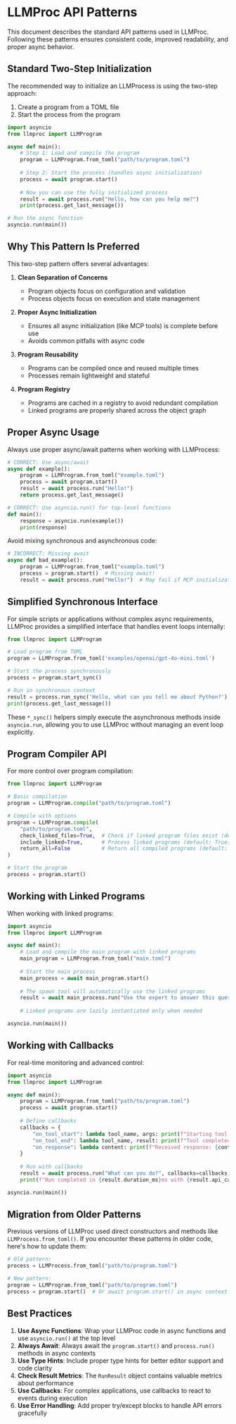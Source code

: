 # LLMProc API Patterns

This document describes the standard API patterns used in LLMProc. Following these patterns ensures consistent code, improved readability, and proper async behavior.

## Standard Two-Step Initialization

The recommended way to initialize an LLMProcess is using the two-step approach:

1. Create a program from a TOML file
2. Start the process from the program

```python
import asyncio
from llmproc import LLMProgram

async def main():
    # Step 1: Load and compile the program
    program = LLMProgram.from_toml("path/to/program.toml")
    
    # Step 2: Start the process (handles async initialization)
    process = await program.start()
    
    # Now you can use the fully initialized process
    result = await process.run("Hello, how can you help me?")
    print(process.get_last_message())

# Run the async function
asyncio.run(main())
```

## Why This Pattern Is Preferred

This two-step pattern offers several advantages:

1. **Clean Separation of Concerns**
   - Program objects focus on configuration and validation
   - Process objects focus on execution and state management

2. **Proper Async Initialization**
   - Ensures all async initialization (like MCP tools) is complete before use
   - Avoids common pitfalls with async code

3. **Program Reusability**
   - Programs can be compiled once and reused multiple times
   - Processes remain lightweight and stateful

4. **Program Registry**
   - Programs are cached in a registry to avoid redundant compilation
   - Linked programs are properly shared across the object graph

## Proper Async Usage

Always use proper async/await patterns when working with LLMProcess:

```python
# CORRECT: Use async/await
async def example():
    program = LLMProgram.from_toml("example.toml")
    process = await program.start()
    result = await process.run("Hello!")
    return process.get_last_message()

# CORRECT: Use asyncio.run() for top-level functions
def main():
    response = asyncio.run(example())
    print(response)
```

Avoid mixing synchronous and asynchronous code:

```python
# INCORRECT: Missing await
async def bad_example():
    program = LLMProgram.from_toml("example.toml")
    process = program.start()  # Missing await!
    result = await process.run("Hello!")  # May fail if MCP initialization isn't complete
```

## Simplified Synchronous Interface

For simple scripts or applications without complex async requirements, LLMProc provides a simplified interface that handles event loops internally:

```python
from llmproc import LLMProgram

# Load program from TOML
program = LLMProgram.from_toml('examples/openai/gpt-4o-mini.toml')

# Start the process synchronously
process = program.start_sync()

# Run in synchronous context
result = process.run_sync('Hello, what can you tell me about Python?')
print(process.get_last_message())
```

These `*_sync()` helpers simply execute the asynchronous methods inside
`asyncio.run`, allowing you to use LLMProc without managing an event loop
explicitly.

## Program Compiler API

For more control over program compilation:

```python
from llmproc import LLMProgram

# Basic compilation
program = LLMProgram.compile("path/to/program.toml")

# Compile with options
program = LLMProgram.compile(
    "path/to/program.toml",
    check_linked_files=True,  # Check if linked program files exist (default: True)
    include_linked=True,      # Process linked programs (default: True)
    return_all=False          # Return all compiled programs (default: False)
)

# Start the program
process = program.start()
```

## Working with Linked Programs

When working with linked programs:

```python
import asyncio
from llmproc import LLMProgram

async def main():
    # Load and compile the main program with linked programs
    main_program = LLMProgram.from_toml("main.toml")
    
    # Start the main process
    main_process = await main_program.start()
    
    # The spawn tool will automatically use the linked programs
    result = await main_process.run("Use the expert to answer this question...")
    
    # Linked programs are lazily instantiated only when needed

asyncio.run(main())
```

## Working with Callbacks

For real-time monitoring and advanced control:

```python
import asyncio
from llmproc import LLMProgram

async def main():
    program = LLMProgram.from_toml("path/to/program.toml")
    process = await program.start()
    
    # Define callbacks
    callbacks = {
        "on_tool_start": lambda tool_name, args: print(f"Starting tool: {tool_name}"),
        "on_tool_end": lambda tool_name, result: print(f"Tool completed: {tool_name}"),
        "on_response": lambda content: print(f"Received response: {content[:30]}...")
    }
    
    # Run with callbacks
    result = await process.run("What can you do?", callbacks=callbacks)
    print(f"Run completed in {result.duration_ms}ms with {result.api_calls} API calls")

asyncio.run(main())
```

## Migration from Older Patterns

Previous versions of LLMProc used direct constructors and methods like `LLMProcess.from_toml()`. If you encounter these patterns in older code, here's how to update them:

```python
# Old pattern:
process = LLMProcess.from_toml("path/to/program.toml")

# New pattern:
program = LLMProgram.from_toml("path/to/program.toml")
process = program.start()  # Or await program.start() in async context
```

## Best Practices

1. **Use Async Functions**: Wrap your LLMProc code in async functions and use `asyncio.run()` at the top level
2. **Always Await**: Always await the `program.start()` and `process.run()` methods in async contexts
3. **Use Type Hints**: Include proper type hints for better editor support and code clarity
4. **Check Result Metrics**: The `RunResult` object contains valuable metrics about performance
5. **Use Callbacks**: For complex applications, use callbacks to react to events during execution
6. **Use Error Handling**: Add proper try/except blocks to handle API errors gracefully
